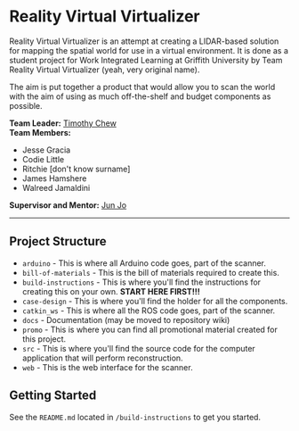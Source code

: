 # Reality Virtual Virtualizer

Reality Virtual Virtualizer is an attempt at creating a LIDAR-based solution for mapping the spatial world for use in a virtual environment. It is done as a student project for Work Integrated Learning at Griffith University by Team Reality Virtual Virtualizer (yeah, very original name).

The aim is put together a product that would allow you to scan the world with the aim of using as much off-the-shelf and budget components as possible.

**Team Leader:** [Timothy Chew](mailto:aytimothy@aytimothy.xyz)  
**Team Members:**
* Jesse Gracia
* Codie Little
* Ritchie [don't know surname]
* James Hamshere
* Walreed Jamaldini

**Supervisor and Mentor:** [Jun Jo](mailto:j.jo@griffith.edu.au)

----

## Project Structure

* `arduino` - This is where all Arduino code goes, part of the scanner.
* `bill-of-materials` - This is the bill of materials required to create this.
* `build-instructions` - This is where you'll find the instructions for creating this on your own. **START HERE FIRST!!!**
* `case-design` - This is where you'll find the holder for all the components.
* `catkin_ws` - This is where all the ROS code goes, part of the scanner.
* `docs` - Documentation (may be moved to repository wiki)
* `promo` - This is where you can find all promotional material created for this project.
* `src` - This is where you'll find the source code for the computer application that will perform reconstruction.
* `web` - This is the web interface for the scanner.

## Getting Started

See the `README.md` located in `/build-instructions` to get you started.